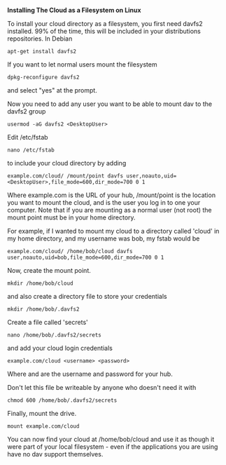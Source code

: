 **Installing The Cloud as a Filesystem on Linux**

To install your cloud directory as a filesystem, you first need davfs2 installed.  99% of the time, this will be included in your distributions repositories.  In Debian

`apt-get install davfs2`

If you want to let normal users mount the filesystem

`dpkg-reconfigure davfs2`

and select "yes" at the prompt.

Now you need to add any user you want to be able to mount dav to the davfs2 group

`usermod -aG davfs2 <DesktopUser>`

Edit /etc/fstab

`nano /etc/fstab`

to include your cloud directory by adding

`example.com/cloud/ /mount/point davfs user,noauto,uid=<DesktopUser>,file_mode=600,dir_mode=700 0 1`

Where example.com is the URL of your hub, /mount/point is the location you want to mount the cloud, and <DesktopUser> is the user you log in to one your computer.  Note that if you are mounting as a normal user (not root) the mount point must be in your home directory.

For example, if I wanted to mount my cloud to a directory called 'cloud' in my home directory, and my username was bob, my fstab would be

`example.com/cloud/ /home/bob/cloud davfs user,noauto,uid=bob,file_mode=600,dir_mode=700 0 1`

Now, create the mount point.

`mkdir /home/bob/cloud`

and also create a directory file to store your credentials

`mkdir /home/bob/.davfs2`

Create a file called 'secrets'

`nano /home/bob/.davfs2/secrets`

and add your cloud login credentials

`example.com/cloud <username> <password>`


Where <username> and <password> are the username and password for your hub.

Don't let this file be writeable by anyone who doesn't need it with

`chmod 600 /home/bob/.davfs2/secrets`

Finally, mount the drive.

`mount example.com/cloud`

You can now find your cloud at /home/bob/cloud and use it as though it were part of your local filesystem - even if the applications you are using have no dav support themselves.
